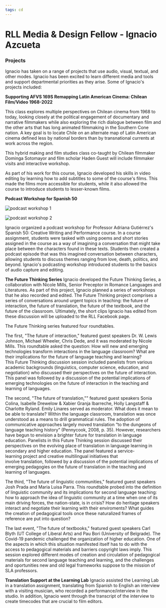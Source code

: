 ```yaml
---
tags: cd
---
```

# RLL Media & Design Fellow - Ignacio Azcueta


### Projects
Ignacio has taken on a range of projects that use audio, visual, textual, and other modes. Ignacio has been excited to learn different media and tools and support departmental priorities as they arise. Some of Ignacio's projects included:

**Supporting AFVS 169S Remapping Latin American Cinema: Chilean Film/Video 1968-2022**

This class explores multiple perspectives on Chilean cinema from 1968 to today, looking closely at the political engagement of documentary and narrative filmmakers while also exploring the rich dialogue between film and the other arts that has long animated filmmaking in the Southern Cone nation. A key goal is to locate Chile on an alternate map of Latin American cinema defined less by national borders than by transnational currents at work across the region.

This hybrid making and film studies class co-taught by Chilean filmmaker Dominga Sotomayor and film scholar Haden Guest will include filmmaker visits and interactive workshop.

As part of his work for this course, Ignacio developed his skills in video editing by learning how to add subtitles to some of the course's films. This made the films more accessible for students, while it also allowed the course to introduce students to lesser-known films.

**Podcast Workshop for Spanish 50**

![podcast workshop 1](https://files.slack.com/files-pri/T0HTW3H0V-F02PQCWUFEE/ignacio_spanish_50_podcast_workshop.png?pub_secret=f213b7c2ef)

![podcast workshop 2](https://files.slack.com/files-pri/T0HTW3H0V-F02QE4P35NC/spanish_50_podcast_workshop_students.png?pub_secret=d6a5afe2a7)

Ignacio organized a podcast workshop for Professor Adriana Gutiérrez's Spanish 50: Creative Writing and Performance course. In a course assignment, students were tasked with using poems and short stories assigned in the course as a way of imagining a conversation that might take place between the characters found in these texts. Students then created a podcast episode that was this imagined conversation between characters, allowing students to discuss themes ranging from love, death, politics, and beyond. Ignacio's podcasting workshop introduced students to the basics of audio capture and editing.

**The Future Thinking Series**
Ignacio developed the Future Thinking Series, a collaboration with Nicole Mills, Senior Preceptor in Romance Languages and Literatures. As part of this project, Ignacio planned a series of workshops that he also recorded and edited. The Future Thinking project comprises a series of conversations around urgent topics in teaching: the future of interaction, the future of translation, the future of the textbook, and the future of the classroom. Ultimately, the short clips Ignacio has edited from these discussion will be uploaded to the RLL Facebook page. 

The Future Thinking series featured four roundtables.

The first, "The future of interaction," featured guest speakers Dr. W. Lewis Johnson, Michael Wheeler, Chris Dede, and it was moderated by Nicole Mills. This roundtable asked the question: How will new and emerging technologies transform interactions in the language classroom? What are their implications for the future of language teaching and learning? This Future Thinking discussion session  included panelists from various academic backgrounds (linguistics, computer science, education, and negotiation) who discussed their perspectives on the future of interaction. This panel was followed by a discussion of the potential implications of emerging technologies on the future of interaction in the teaching and learning of languages. 

The second, "The future of translation,"" featured guest speakers Sonia Colina, Isabelle Drewelow & Xabier Granja Ibarreche, Holly Langstaff & Charlotte Ryland. Emily Linares served as moderator. What does it mean to be able to translate? Within the language classroom, translation was once understood as a means to drill grammatical rules. The adoption of communicative approaches largely moved translation “to the dungeons of language teaching history” (Pennycook, 2008, p. 35). However, researchers have begun to envision a brighter future for translation in language education. Panelists in this Future Thinking session discussed their perspectives on the evolving place of translation in language learning in secondary and higher education. The panel featured a service-learning project and creative multilingual initiatives that involve translation, followed by a discussion of the potential implications of emerging pedagogies on the future of translation in the teaching and learning of languages.  

The third, "The future of linguistic communities," featured guest speakers Josh Prada and Maria Luisa Parra. This roundtable probed into the definition of linguistic community and its implications for second language teaching: how to approach the idea of linguistic community at a time when one of its main driving forces, the nation-state, is in crisis? How do heritage speakers interact and negotiate their learning with their enviroments? What guides the creation of pedagogical tools once these naturalized frames of reference are put into question?

The last event, "The future of textbooks," featured guest speakers Carl Blyth (UT College of Liberal Arts) and Pau Bori (University of Belgrade). The Covid-19 pandemic challenged the organization of higher education. One of the aspects in which this situation manifested itself has to do with the access to pedagogical materials and barriers copyright laws imply. This session explored different modes of creation and circulation of pedagogical materials for second language teaching and learning, and the challenges and oportunities new and old legal frameworks suppose to the mission of SLA professors.

**Translation Support at the Learning Lab**
Ignacio assisted the Learning Lab in a translation assignment, translating from Spanish to English an interview with a visiting musician, who recorded a performance/interview in the studio. In addition, Ignacio went through the transcript of the interview to create timecodes that are crucial to film editors. 
